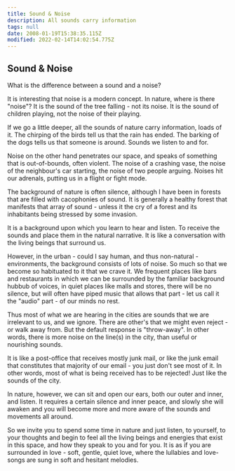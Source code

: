```yaml
---
title: Sound & Noise
description: All sounds carry information
tags: null
date: 2008-01-19T15:38:35.115Z
modified: 2022-02-14T14:02:54.775Z
---
```


## Sound & Noise

What is the difference between a sound and a noise?

It is interesting that noise is a modern concept. In nature, where is there "noise"? It is the sound of the tree falling - not its noise. It is the sound of children playing, not the noise of their playing.

If we go a little deeper, all the sounds of nature carry information, loads of it. The chirping of the birds tell us that the rain has ended. The barking of the dogs tells us that someone is around. Sounds we listen to and for.

Noise on the other hand penetrates our space, and speaks of something that is out-of-bounds, often violent. The noise of a crashing vase, the noise of the neighbour's car starting, the noise of two people arguing. Noises hit our adrenals, putting us in a flight or fight mode.

The background of nature is often silence, although I have been in forests that are filled with cacophonies of sound. It is generally a healthy forest that manifests that array of sound - unless it the cry of a forest and its inhabitants being stressed by some invasion.

It is a background upon which you learn to hear and listen. To receive the sounds and place them in the natural narrative. It is like a conversation with the living beings that surround us.

However, in the urban - could I say human, and thus non-natural - environments, the background consists of lots of noise. So much so that we become so habituated to it that we crave it. We frequent places like bars and restaurants in which we can be surrounded by the familiar background hubbub of voices, in quiet places like malls and stores, there will be no silence, but will often have piped music that allows that part - let us call it the "audio" part - of our minds no rest.

Thus most of what we are hearing in the cities are sounds that we are irrelevant to us, and we ignore. There are other's that we might even reject - or walk away from. But the default response is "throw-away". In other words, there is more noise on the line(s) in the city, than useful or nourishing sounds.

It is like a post-office that receives mostly junk mail, or like the junk email that constitutes that majority of our email - you just don't see most of it. In other words, most of what is being received has to be rejected! Just like the sounds of the city.

In nature, however, we can sit and open our ears, both our outer and inner, and listen. It requires a certain silence and inner peace, and slowly she will awaken and you will become more and more aware of the sounds and movements all around.

So we invite you to spend some time in nature and just listen, to yourself, to your thoughts and begin to feel all the living beings and energies that exist in this space, and how they speak to you and for you. It is as if you are surrounded in love - soft, gentle, quiet love, where the lullabies and love-songs are sung in soft and hesitant melodies.
